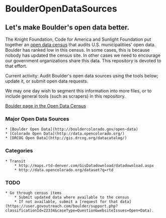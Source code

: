 # BoulderOpenDataSources

## Let's make Boulder's open data better. ##

The Knight Foundation, Code for America and Sunlight Foundation put together an [open data census](http://us-city.census.okfn.org/) that audits U.S. municipalitiies' open data. Boulder has ranked low in this census. In some cases, this is because nobody has updated the census site. In other cases we need to encourage our government organizations share this data. This repository is devoted to that effort.

Current activity: Audit Boulder's open data sources using the tools below; update it, or submit open data requests.

We may one day wish to segment this information into more files, or to include general tools (such as scrapers) in this repository.

[Boulder page in the Open Data Census](http://us-city.census.okfn.org/place/boulder)

### Major Open Data Sources ###
    * [Boulder Open Data](http://bouldercolorado.gov/open-data)
    * [Colorado Open Data](http://data.opencolorado.org/)
    * [DRCOG Open Data](http://gis.drcog.org/datacatalog/)

### Categories ###
    * Transit
        * http://maps.rtd-denver.com/GisDatadownload/datadownload.aspx
        * http://data.opencolorado.org/dataset?q=rtd

### TODO ###
    * Go through census items
        * Submit updated data where available to the census
        * If not available, submit a [request for that data](https://user.govoutreach.com/boulder/support.php?classificationId=22334&caseType=Question&websiteIssues=Open+Data). 
